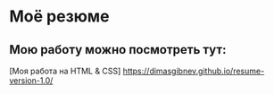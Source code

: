 # Моё резюме

## Мою работу можно посмотреть тут:

[Моя работа на HTML & CSS] https://dimasgibnev.github.io/resume-version-1.0/
